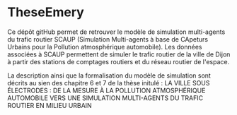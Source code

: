 # TheseEmery
Ce dépôt gitHub permet de retrouver le modèle de simulation multi-agents du trafic routier SCAUP (Simulation Multi-agents à base de CApeturs Urbains pour la Pollution atmosphérique automobile).
Les données associées à SCAUP permettent de simuler le trafic routier de la ville de Dijon à partir des stations de comptages routiers et du réseau routier de l'espace.

La description ainsi que la formalisation du modèle de simulation sont décrits au sien des chapitre 6 et 7 de la thèse initulé :
LA VILLE SOUS ÉLECTRODES : 
DE LA MESURE À LA POLLUTION ATMOSPHÉRIQUE AUTOMOBILE
VERS UNE SIMULATION MULTI-AGENTS DU TRAFIC ROUTIER EN MILIEU URBAIN

